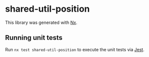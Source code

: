 # shared-util-position

This library was generated with [Nx](https://nx.dev).

## Running unit tests

Run `nx test shared-util-position` to execute the unit tests via [Jest](https://jestjs.io).
